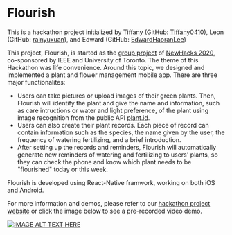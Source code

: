 # Flourish

This is a hackathon project initialized by Tiffany (GitHub: [Tiffany0410](https://github.com/Tiffany0410)), Leon (GitHub: [rainyuxuan](https://github.com/rainyuxuan)), and Edward (GitHub: [EdwardHaoranLee](https://github.com/EdwardHaoranLee))

This project, Flourish, is started as the [group project](https://devpost.com/software/flourish-v8a513) of [NewHacks 2020](https://newhacks2020.devpost.com), co-sponsored by IEEE and University of Toronto. The theme of this Hackathon was life convenience. Around this topic, we designed and implemented a plant and flower management mobile app. There are three major functionalites: 
- Users can take pictures or upload images of their green plants. Then, Flourish will identify the plant and give the name and information, such as care intructions or water and light preference, of the plant using image recognition from the public API [plant.id](https://plant.id).
- Users can also create their plant records. Each piece of record can contain information such as the species, the name given by the user, the frequency of watering fertilizing, and a brief introduction.
- After setting up the records and reminders, Flourish will automatically generate new reminders of watering and fertilizing to users' plants, so they can check the phone and know which plant needs to be "flourished" today or this week.

Flourish is developed using React-Native framwork, working on both iOS and Android.

For more information and demos, please refer to our [hackathon project website](https://devpost.com/software/flourish-v8a513) or click the image below to see a pre-recorded video demo. 


[![IMAGE ALT TEXT HERE](https://img.youtube.com/vi/gkUOp41keC0/0.jpg)](https://www.youtube.com/watch?v=gkUOp41keC0)